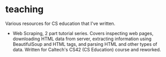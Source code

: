 # teaching
Various resources for CS education that I've written.

* Web Scraping, 2 part tutorial series. Covers inspecting web pages, downloading HTML data from server, extracting information using BeautifulSoup and HTML tags, and parsing HTML and other types of data. Written for Caltech's CS42 (CS Education) course and reworked.
